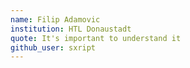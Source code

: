 ```yaml
---
name: Filip Adamovic
institution: HTL Donaustadt
quote: It's important to understand it
github_user: sxript
---
```

